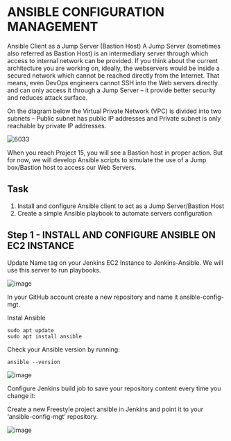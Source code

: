 # ANSIBLE CONFIGURATION MANAGEMENT 
Ansible Client as a Jump Server (Bastion Host)
A Jump Server (sometimes also referred as Bastion Host) is an intermediary server through which access to internal network can be
provided. If you think about the current architecture you are working on, ideally, the webservers would be inside a secured network 
which cannot be reached directly from the Internet. That means, even DevOps engineers cannot SSH into the Web servers directly and 
can only access it through a Jump Server – it provide better security and reduces attack surface.

On the diagram below the Virtual Private Network (VPC) is divided into two subnets – Public subnet has public IP addresses and Private
subnet is only reachable by private IP addresses.


![6033](https://user-images.githubusercontent.com/85270361/210153615-ea6cf398-05d3-45d0-9ea4-6daffac7fa4c.PNG)


When you reach Project 15, you will see a Bastion host in proper action. But for now, we will develop Ansible scripts to simulate 
the use of a Jump box/Bastion host to access our Web Servers.

## Task
1. Install and configure Ansible client to act as a Jump Server/Bastion Host
2. Create a simple Ansible playbook to automate servers configuration


## Step 1 - INSTALL AND CONFIGURE ANSIBLE ON EC2 INSTANCE
<p>Update Name tag on your Jenkins EC2 Instance to Jenkins-Ansible. We will use this server to run playbooks.</p>

![image](https://github.com/Nosa213/Devops-project-4/assets/125190958/f84fba6c-0f34-4d53-8e74-0cebbcc8af92)


<p>In your GitHub account create a new repository and name it ansible-config-mgt.</p>


<p>Instal Ansible</p>

    sudo apt update
    sudo apt install ansible
    
<p>Check your Ansible version by running:</p>
	
    ansible --version
    
![image](https://github.com/Nosa213/Devops-project-4/assets/125190958/4974061f-0a2a-4ae1-872c-ee8a42bcbb75)

<p>Configure Jenkins build job to save your repository content every time you change it:</p>

<p>Create a new Freestyle project ansible in Jenkins and point it to your ‘ansible-config-mgt’ repository.</p>


![image](https://github.com/Nosa213/Devops-project-4/assets/125190958/ee8cdd9a-0d74-4a61-a8c3-ba9ae1686e9e)

